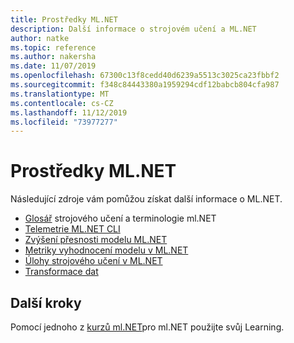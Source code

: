 ```yaml
---
title: Prostředky ML.NET
description: Další informace o strojovém učení a ML.NET
author: natke
ms.topic: reference
ms.author: nakersha
ms.date: 11/07/2019
ms.openlocfilehash: 67300c13f8cedd40d6239a5513c3025ca23fbbf2
ms.sourcegitcommit: f348c84443380a1959294cdf12babcb804cfa987
ms.translationtype: MT
ms.contentlocale: cs-CZ
ms.lasthandoff: 11/12/2019
ms.locfileid: "73977277"
---
```

# <a name="mlnet-resources"></a>Prostředky ML.NET

Následující zdroje vám pomůžou získat další informace o ML.NET.

- [Glosář](glossary.md) strojového učení a terminologie ml.NET
- [Telemetrie ML.NET CLI](ml-net-cli-telemetry.md)
- [Zvýšení přesnosti modelu ML.NET](improve-machine-learning-model-ml-net.md)
- [Metriky vyhodnocení modelu v ML.NET](metrics.md)
- [Úlohy strojového učení v ML.NET](tasks.md)
- [Transformace dat](transforms.md)

## <a name="next-steps"></a>Další kroky

Pomocí jednoho z [kurzů ml.NET](../tutorials/index.md)pro ml.NET použijte svůj Learning.
